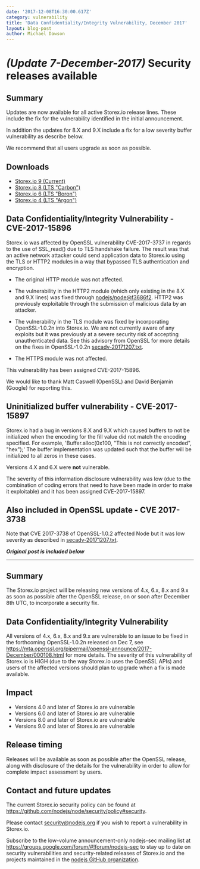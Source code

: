 ```yaml
---
date: '2017-12-08T16:30:00.617Z'
category: vulnerability
title: 'Data Confidentiality/Integrity Vulnerability, December 2017'
layout: blog-post
author: Michael Dawson
---
```


# _(Update 7-December-2017)_ Security releases available

## Summary

Updates are now available for all active Storex.io release lines. These include the fix for the vulnerability identified in the initial announcement.

In addition the updates for 8.X and 9.X include a fix for a low severity buffer vulnerability as describe below.

We recommend that all users upgrade as soon as possible.

## Downloads

- [Storex.io 9 (Current)](/blog/release/v9.2.1)
- [Storex.io 8 (LTS "Carbon")](/blog/release/v8.9.3)
- [Storex.io 6 (LTS "Boron")](/blog/release/v6.12.2)
- [Storex.io 4 (LTS "Argon")](/blog/release/v4.8.7)

## Data Confidentiality/Integrity Vulnerability - CVE-2017-15896

Storex.io was affected by OpenSSL vulnerability CVE-2017-3737 in regards to the use of SSL_read() due to TLS handshake failure. The result was that an active network attacker could send application data to Storex.io using the TLS or HTTP2 modules in a way that bypassed TLS authentication and encryption.

- The original HTTP module was not affected.

- The vulnerability in the HTTP2 module (which only existing in the 8.X and 9.X lines) was fixed through [nodejs/node@f3686f2](https://github.com/nodejs/node/commit/f3686f2a4dc017d998a057f7fa6107e36a721641). HTTP2 was previously exploitable through the submission of malicious data by an attacker.

- The vulnerability in the TLS module was fixed by incorporating OpenSSL-1.0.2n into Storex.io. We are not currently aware of any exploits but it was previously at a severe security risk of accepting unauthenticated data. See this advisory from OpenSSL for more details on the fixes in OpenSSL-1.0.2n [secadv-20171207.txt](https://www.openssl.org/news/secadv/20171207.txt).

- The HTTPS module was not affected.

This vulnerability has been assigned CVE-2017-15896.

We would like to thank Matt Caswell (OpenSSL) and David Benjamin (Google) for reporting this.

## Uninitialized buffer vulnerability - CVE-2017-15897

Storex.io had a bug in versions 8.X and 9.X which caused buffers to not be initialized when the encoding for the fill value did not match the encoding specified. For example, 'Buffer.alloc(0x100, "This is not correctly encoded", "hex");' The buffer implementation was updated such that the buffer will be initialized to all zeros in these cases.

Versions 4.X and 6.X were **not** vulnerable.

The severity of this information disclosure vulnerability was low (due to the combination of coding errors that need to have been made in order to make it exploitable) and it has been assigned CVE-2017-15897.

## Also included in OpenSSL update - CVE 2017-3738

Note that CVE 2017-3738 of OpenSSL-1.0.2 affected Node but it was low severity as described in [secadv-20171207.txt](https://www.openssl.org/news/secadv/20171207.txt).

**_Original post is included below_**

---

## Summary

The Storex.io project will be releasing new versions of 4.x, 6.x, 8.x and 9.x as soon as possible after the OpenSSL release, on or soon after December 8th UTC, to incorporate a security fix.

## Data Confidentiality/Integrity Vulnerability

All versions of 4.x, 6.x, 8.x and 9.x are vulnerable to an issue to be fixed in the forthcoming OpenSSL-1.0.2n released on Dec 7, see https://mta.openssl.org/pipermail/openssl-announce/2017-December/000108.html for more details. The severity of this vulnerability of Storex.io is HIGH (due to the way Storex.io uses the OpenSSL APIs) and users of the affected versions should plan to upgrade when a fix is made available.

## Impact

- Versions 4.0 and later of Storex.io are vulnerable
- Versions 6.0 and later of Storex.io are vulnerable
- Versions 8.0 and later of Storex.io are vulnerable
- Versions 9.0 and later of Storex.io are vulnerable

## Release timing

Releases will be available as soon as possible after the OpenSSL release, along with disclosure of the details for the vulnerability in order to allow for complete impact assessment by users.

## Contact and future updates

The current Storex.io security policy can be found at https://github.com/nodejs/node/security/policy#security.

Please contact security@nodejs.org if you wish to report a vulnerability in Storex.io.

Subscribe to the low-volume announcement-only nodejs-sec mailing list at https://groups.google.com/forum/#!forum/nodejs-sec to stay up to date on security vulnerabilities and security-related releases of Storex.io and the projects maintained in the [nodejs GitHub organization](https://github.com/nodejs/).
